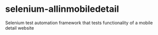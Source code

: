 # selenium-allinmobiledetail
Selenium test automation framework that tests functionality of a mobile detail website
